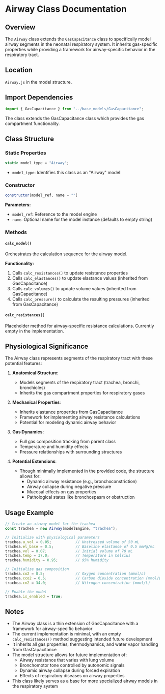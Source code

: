 # Airway Class Documentation

## Overview

The `Airway` class extends the `GasCapacitance` class to specifically model airway segments in the neonatal respiratory system. It inherits gas-specific properties while providing a framework for airway-specific behavior in the respiratory tract.

## Location

`Airway.js` in the model structure.

## Import Dependencies

```javascript
import { GasCapacitance } from "../base_models/GasCapacitance";
```

The class extends the GasCapacitance class which provides the gas compartment functionality.

## Class Structure

### Static Properties

```javascript
static model_type = "Airway";
```

- `model_type`: Identifies this class as an "Airway" model

### Constructor

```javascript
constructor(model_ref, name = "")
```

**Parameters:**
- `model_ref`: Reference to the model engine
- `name`: Optional name for the model instance (defaults to empty string)

### Methods

#### `calc_model()`

Orchestrates the calculation sequence for the airway model.

**Functionality:**
1. Calls `calc_resistances()` to update resistance properties
2. Calls `calc_elastances()` to update elastance values (inherited from GasCapacitance)
3. Calls `calc_volumes()` to update volume values (inherited from GasCapacitance)
4. Calls `calc_pressure()` to calculate the resulting pressures (inherited from GasCapacitance)

#### `calc_resistances()`

Placeholder method for airway-specific resistance calculations. Currently empty in the implementation.

## Physiological Significance

The Airway class represents segments of the respiratory tract with these potential features:

1. **Anatomical Structure**:
   - Models segments of the respiratory tract (trachea, bronchi, bronchioles)
   - Inherits the gas compartment properties for respiratory gases

2. **Mechanical Properties**:
   - Inherits elastance properties from GasCapacitance
   - Framework for implementing airway resistance calculations
   - Potential for modeling dynamic airway behavior

3. **Gas Dynamics**:
   - Full gas composition tracking from parent class
   - Temperature and humidity effects
   - Pressure relationships with surrounding structures

4. **Potential Extensions**:
   - Though minimally implemented in the provided code, the structure allows for:
     - Dynamic airway resistance (e.g., bronchoconstriction)
     - Airway collapse during negative pressure
     - Mucosal effects on gas properties
     - Pathological states like bronchospasm or obstruction

## Usage Example

```javascript
// Create an airway model for the trachea
const trachea = new Airway(modelEngine, "trachea");

// Initialize with physiological parameters
trachea.u_vol = 0.05;           // Unstressed volume of 50 mL
trachea.el_base = 0.5;          // Baseline elastance of 0.5 mmHg/mL
trachea.vol = 0.07;             // Initial volume of 70 mL
trachea.temp = 37.0;            // Temperature in Celsius
trachea.humidity = 0.95;        // 95% humidity

// Initialize gas composition
trachea.co2 = 8.5;              // Oxygen concentration (mmol/L)
trachea.cco2 = 0.5;             // Carbon dioxide concentration (mmol/L)
trachea.cn2 = 34.0;             // Nitrogen concentration (mmol/L)

// Enable the model
trachea.is_enabled = true;
```

## Notes

- The Airway class is a thin extension of GasCapacitance with a framework for airway-specific behavior
- The current implementation is minimal, with an empty `calc_resistances()` method suggesting intended future development
- It inherits all gas properties, thermodynamics, and water vapor handling from GasCapacitance
- The model structure allows for future implementation of:
  - Airway resistance that varies with lung volume
  - Bronchomotor tone controlled by autonomic signals
  - Dynamic airway collapse during forced expiration
  - Effects of respiratory diseases on airway properties
- This class likely serves as a base for more specialized airway models in the respiratory system
